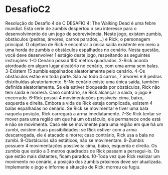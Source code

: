 # DesafioC2
Resolução do Desafio 4 de C
DESAFIO 4: The Walking Dead é uma febre mundial. Esta série de zumbis despertou o seu interesse para o desenvolvimento de um jogo de sobrevivência. Neste jogo, existem zumbis, obstáculos (pedras, árvores, carros parados,...) e Rick, o personagem principal. O objetivo de Rick é encontrar a única saída existente em meio a uma horda de zumbis e obstáculos espalhados no cenário.
Nesta questão, você deve desenvolver 1 estágio deste jogo, respeitando as seguintes instruções:
1-O Cenário possui 100 metros quadrados.
2-Rick acorda atordoado em algum lugar aleatório no cenário, com uma arma sem balas.
3-Existem 15 zumbis espalhados aleatoriamente pelo cenário.
4-Os obstáculos estão em toda parte. São ao todo 4 carros, 7 árvores e 8 pedras distribuídas aleatoriamente.
5-No cenário existe uma única saída, também definida aleatoriamente. Se ela estiver bloqueada por obstáculos, Rick não tem saída e morrerá. Caso contrário, se Rick alcançar a saída, o jogo é encerrado.
6-Rick possui 4 movimentações possíveis: cima, baixo, esquerda e direita. Embora a vida de Rick esteja complicada, existem 4 balas espalhadas no cenário. Se Rick se movimentar e tiver uma bala naquela posição, Rick carregará a arma imediatamente. 
7-Se Rick tentar se mover para uma região em que há um obstáculo, ele permanece onde está e não se movimenta. Caso ele se movimente para uma região em que há um zumbi, existem duas possibilidades: se Rick estiver com a arma descarregada, ele é atacado e morre; caso contrário, Rick usa a bala no zumbi. 
8-Obstáculos são estáticos, não se movimentam.
9-Zumbis possuem 4 movimentações possíveis: cima, baixo, esquerda e direita. Os zumbis que estão a 3 metros quadrados de Rick passam a persegui-lo. Os que estão mais distantes, ficam parados.
10-Toda vez que Rick realizar um movimento no cenário, a posição dos zumbis próximos deve ser atualizada.
Implemente o jogo e informe a situação de Rick: morreu ou fugiu.












